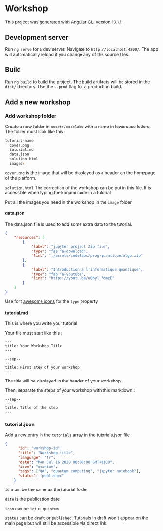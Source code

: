 # Workshop

This project was generated with [Angular CLI](https://github.com/angular/angular-cli) version 10.1.1.

## Development server

Run `ng serve` for a dev server. Navigate to `http://localhost:4200/`. The app will automatically reload if you change any of the source files.

## Build

Run `ng build` to build the project. The build artifacts will be stored in the `dist/` directory. Use the `--prod` flag for a production build.

## Add a new workshop

### Add workshop folder

Create a new folder in `assets/codelabs` with a name in lowercase letters.
The folder must look like this :
```bash
tutorial-name
  cover.png
  tutorial.md
  data.json
  solution.html
  images\
```

`cover.png` is the image that will be diaplayed as a header on the homepage of the platform.

`solution.html` The correction of the workshop can be put in this file. It is accessible when typing the konami code in a tutorial

Put all the images you need in the workshop in the `image` folder

#### data.json
The data.json file is used to add some extra data to the tutorial.
```json
{
    "resources": [
        {
            "label": "jupyter project Zip file",
            "type": "fas fa-download",
            "link": "./assets/codelabs/prog-quantique/algo.zip"
        },
        {
            "label": "Introduction à l'informatique quantique",
            "type": "fab fa-youtube",
            "link": "https://youtu.be/uQhyl_7dmzE"
        }        
    ]
}
```

Use font [awesome icons](https://fontawesome.com/icons?d=gallery&m=free) for the `type` property


#### tutorial.md
This is where you write your tutorial

Your file must start like this :
```markdhwo
---
title: Your Workshop Title
---

--sep--
---
title: First step of your workshop
---
```
The title will be displayed in the header of your workshop.

Then, separate the steps of your workshop with this markdown :
```
--sep--
---
title: Title of the step
---
```

### tutorial.json
Add a new entry in the `tutorials` array in the tutorials.json file
```json
{
      "id": "workshop-id",
      "title": "Workshop title",
      "language": "fr",
      "date": "Mon Jul 16 2020 00:00:00 GMT+0100",
      "icon": "quantum",
      "tags": ["Q#", "quantum computing", "jupyter notebook"],
      "status": "published"
    }
```

`id` must be the same as the tutorial folder

`date` is the publication date

`icon` can be `iot` or `quantum`

`status` can be `draft` or `published`. Tutorials in draft won't appear on the main page but will still be accessible via direct link  

